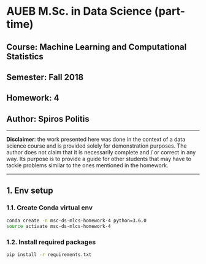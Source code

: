 # AUEB M.Sc. in Data Science (part-time)
## Course: Machine Learning and Computational Statistics
## Semester: Fall 2018
## Homework: 4
## Author: Spiros Politis

----------

**Disclaimer**: the work presented here was done in the context of a data science course and is provided solely for demonstration purposes. The author does not claim that it is necessarily complete and / or correct in any way. Its purpose is to provide a guide for other students that may have to tackle problems similar to the ones mentioned in the homework.

----------

## 1. Env setup

### 1.1. Create Conda virtual env

```bash
conda create -n msc-ds-mlcs-homework-4 python=3.6.0
source activate msc-ds-mlcs-homework-4
```

###  1.2. Install required packages
```bash
pip install -r requirements.txt
```